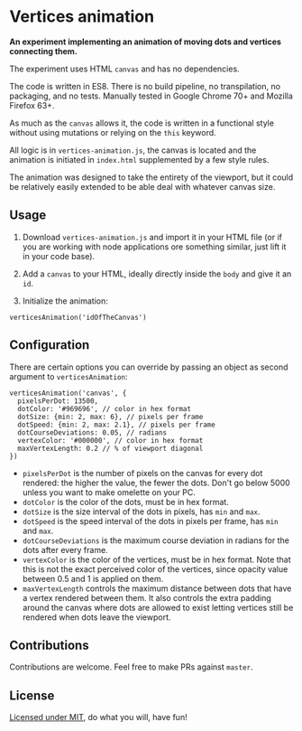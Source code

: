 # Vertices animation

**An experiment implementing an animation of moving dots and vertices connecting them.**

The experiment uses HTML `canvas` and has no dependencies.

The code is written in ES8. There is no build pipeline, no transpilation, no packaging, and no tests. Manually tested in Google Chrome 70+ and Mozilla Firefox 63+.

As much as the `canvas` allows it, the code is written in a functional style without using mutations or relying on the `this` keyword.

All logic is in `vertices-animation.js`, the canvas is located and the animation is initiated in `index.html` supplemented by a few style rules.

The animation was designed to take the entirety of the viewport, but it could be relatively easily extended to be able deal with whatever canvas size.

## Usage

1) Download `vertices-animation.js` and import it in your HTML file (or if you are working with node applications ore something similar, just lift it in your code base).

2) Add a `canvas` to your HTML, ideally directly inside the `body` and give it an `id`.

3) Initialize the animation:

```
verticesAnimation('idOfTheCanvas')
```

## Configuration

There are certain options you can override by passing an object as second argument to `verticesAnimation`:
```
verticesAnimation('canvas', {
  pixelsPerDot: 13500,
  dotColor: '#969696', // color in hex format
  dotSize: {min: 2, max: 6}, // pixels per frame
  dotSpeed: {min: 2, max: 2.1}, // pixels per frame
  dotCourseDeviations: 0.05, // radians
  vertexColor: '#000000', // color in hex format
  maxVertexLength: 0.2 // % of viewport diagonal
})
```

- `pixelsPerDot` is the number of pixels on the canvas for every dot rendered: the higher the value, the fewer the dots. Don't go below 5000 unless you want to make omelette on your PC.
- `dotColor` is the color of the dots, must be in hex format.
- `dotSize` is the size interval of the dots in pixels, has `min` and `max`.
- `dotSpeed` is the speed interval of the dots in pixels per frame, has `min` and `max`.
- `dotCourseDeviations` is the maximum course deviation in radians for the dots after every frame.
- `vertexColor` is the color of the vertices, must be in hex format. Note that this is not the exact perceived color of the vertices, since opacity value between 0.5 and 1 is applied on them.
- `maxVertexLength` controls the maximum distance between dots that have a vertex rendered between them. It also controls the extra padding around the canvas where dots are allowed to exist letting vertices still be rendered when dots leave the viewport.

## Contributions

Contributions are welcome. Feel free to make PRs against `master`.

## License

[Licensed under MIT](./LICENSE), do what you will, have fun!
